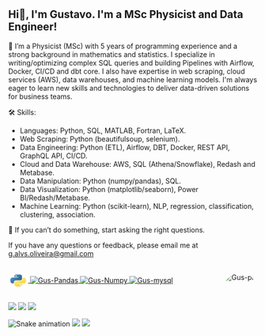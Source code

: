 ## Hi👋, I'm Gustavo. I'm a MSc Physicist and Data Engineer!

👋 I’m a Physicist (MSc) with 5 years of programming experience and a strong background in mathematics and statistics. I specialize in writing/optimizing complex SQL queries and building Pipelines with Airflow, Docker, CI/CD and dbt core. I also have expertise in web scraping, cloud services (AWS), data warehouses, and machine learning models. I'm always eager to learn new skills and technologies to deliver data-driven solutions for business teams. 

🛠️ Skills:
- Languages: Python, SQL, MATLAB, Fortran, LaTeX.
- Web Scraping: Python (beautifulsoup, selenium).
- Data Engineering: Python (ETL), Airflow, DBT, Docker, REST API, GraphQL API, CI/CD.
- Cloud and Data Warehouse: AWS, SQL (Athena/Snowflake), Redash and Metabase.
- Data Manipulation: Python (numpy/pandas), SQL.
- Data Visualization: Python (matplotlib/seaborn), Power BI/Redash/Metabase.
- Machine Learning: Python (scikit-learn), NLP, regression, classification, clustering, association.

💭 If you can’t do something, start asking the right questions.

If you have any questions or feedback, please email me at g.alvs.oliveira@gmail.com

<div align="center">
  <a href="https://github.com/galvsoliveira">
</div>
<div style="display: inline_block"><br>
  <img align="center" alt="Gus-Python" height="30" width="40" src="https://raw.githubusercontent.com/devicons/devicon/master/icons/python/python-original.svg">
  <img align="center" alt="Gus-Pandas" height="30" width="40" src="https://cdn.jsdelivr.net/gh/devicons/devicon/icons/pandas/pandas-original-wordmark.svg">
  <img align="center" alt="Gus-Numpy" height="30" width="40" src="https://cdn.jsdelivr.net/gh/devicons/devicon/icons/numpy/numpy-original-wordmark.svg">
  <img align="center" alt="Gus-mysql" height="30" width="40" src="https://cdn.jsdelivr.net/gh/devicons/devicon/icons/mysql/mysql-plain-wordmark.svg">
  <img align="right" alt="Gus-pic" height="150" style="border-radius:50px;" src="https://cdn.discordapp.com/attachments/844035143940309014/918288474304557096/download20211203204810.png">
</div>
  
  ##
 
<div> 
  <a href="https://www.instagram.com/oliveira.g.a/" target="_blank"><img src="https://img.shields.io/badge/-Instagram-%23E4405F?style=for-the-badge&logo=instagram&logoColor=white" target="_blank"></a>
  <a href = "mailto:g.alvs.oliveira@gmail.com"><img src="https://img.shields.io/badge/-Gmail-%23333?style=for-the-badge&logo=gmail&logoColor=white" target="_blank"></a>
  <a href="https://www.linkedin.com/in/gustavoaoliveira1/" target="_blank"><img src="https://img.shields.io/badge/-LinkedIn-%230077B5?style=for-the-badge&logo=linkedin&logoColor=white" target="_blank"></a> 
 
  ![Snake animation](https://github.com/galvsoliveira/galvsoliveira/blob/output/github-contribution-grid-snake.svg)
 ![](https://komarev.com/ghpvc/?username=galvsoliveira)
 ![](https://hit.yhype.me/github/profile?user_id=95829723)
</div>



